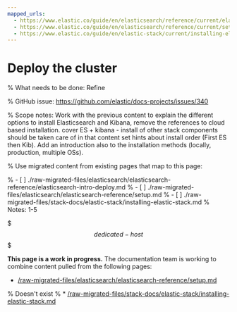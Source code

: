 ```yaml
---
mapped_urls:
  - https://www.elastic.co/guide/en/elasticsearch/reference/current/elasticsearch-intro-deploy.html
  - https://www.elastic.co/guide/en/elasticsearch/reference/current/setup.html
  - https://www.elastic.co/guide/en/elastic-stack/current/installing-elastic-stack.html
---
```


# Deploy the cluster

% What needs to be done: Refine

% GitHub issue: https://github.com/elastic/docs-projects/issues/340

% Scope notes: Work with the previous content to explain the different options to install Elasticsearch and Kibana, remove the references to cloud based installation. cover ES + kibana - install of other stack components should be taken care of in that content set hints about install order (First ES then Kib). Add an introduction also to the installation methods (locally, production, multiple OSs).

% Use migrated content from existing pages that map to this page:

% - [ ] ./raw-migrated-files/elasticsearch/elasticsearch-reference/elasticsearch-intro-deploy.md
% - [ ] ./raw-migrated-files/elasticsearch/elasticsearch-reference/setup.md
% - [ ] ./raw-migrated-files/stack-docs/elastic-stack/installing-elastic-stack.md
%      Notes: 1-5

$$$dedicated-host$$$

**This page is a work in progress.** The documentation team is working to combine content pulled from the following pages:

* [/raw-migrated-files/elasticsearch/elasticsearch-reference/setup.md](/raw-migrated-files/elasticsearch/elasticsearch-reference/setup.md)

% Doesn't exist
% * [/raw-migrated-files/stack-docs/elastic-stack/installing-elastic-stack.md](/raw-migrated-files/stack-docs/elastic-stack/installing-elastic-stack.md)